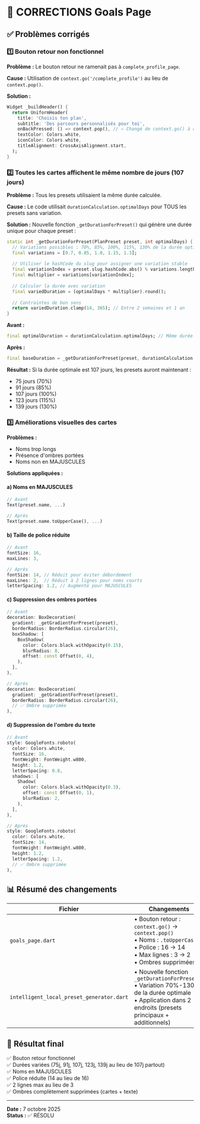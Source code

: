 # 🎯 CORRECTIONS Goals Page

## ✅ Problèmes corrigés

### 1️⃣ Bouton retour non fonctionnel
**Problème :** Le bouton retour ne ramenait pas à `complete_profile_page`.

**Cause :** Utilisation de `context.go('/complete_profile')` au lieu de `context.pop()`.

**Solution :**
```dart
Widget _buildHeader() {
  return UniformHeader(
    title: 'Choisis ton plan',
    subtitle: 'Des parcours personnalisés pour toi',
    onBackPressed: () => context.pop(), // ← Changé de context.go() à context.pop()
    textColor: Colors.white,
    iconColor: Colors.white,
    titleAlignment: CrossAxisAlignment.start,
  );
}
```

### 2️⃣ Toutes les cartes affichent le même nombre de jours (107 jours)
**Problème :** Tous les presets utilisaient la même durée calculée.

**Cause :** Le code utilisait `durationCalculation.optimalDays` pour TOUS les presets sans variation.

**Solution :** Nouvelle fonction `_getDurationForPreset()` qui génère une durée unique pour chaque preset :

```dart
static int _getDurationForPreset(PlanPreset preset, int optimalDays) {
  // Variations possibles : 70%, 85%, 100%, 115%, 130% de la durée optimale
  final variations = [0.7, 0.85, 1.0, 1.15, 1.3];
  
  // Utiliser le hashCode du slug pour assigner une variation stable
  final variationIndex = preset.slug.hashCode.abs() % variations.length;
  final multiplier = variations[variationIndex];
  
  // Calculer la durée avec variation
  final variedDuration = (optimalDays * multiplier).round();
  
  // Contraintes de bon sens
  return variedDuration.clamp(14, 365); // Entre 2 semaines et 1 an
}
```

**Avant :**
```dart
final optimalDuration = durationCalculation.optimalDays; // Même durée pour tous
```

**Après :**
```dart
final baseDuration = _getDurationForPreset(preset, durationCalculation.optimalDays); // Durée unique par preset
```

**Résultat :** Si la durée optimale est 107 jours, les presets auront maintenant :
- 75 jours (70%)
- 91 jours (85%)
- 107 jours (100%)
- 123 jours (115%)
- 139 jours (130%)

### 3️⃣ Améliorations visuelles des cartes
**Problèmes :**
- Noms trop longs
- Présence d'ombres portées
- Noms non en MAJUSCULES

**Solutions appliquées :**

#### a) Noms en MAJUSCULES
```dart
// Avant
Text(preset.name, ...)

// Après
Text(preset.name.toUpperCase(), ...)
```

#### b) Taille de police réduite
```dart
// Avant
fontSize: 16,
maxLines: 3,

// Après
fontSize: 14, // Réduit pour éviter débordement
maxLines: 2,  // Réduit à 2 lignes pour noms courts
letterSpacing: 1.2, // Augmenté pour MAJUSCULES
```

#### c) Suppression des ombres portées
```dart
// Avant
decoration: BoxDecoration(
  gradient: _getGradientForPreset(preset),
  borderRadius: BorderRadius.circular(26),
  boxShadow: [
    BoxShadow(
      color: Colors.black.withOpacity(0.15),
      blurRadius: 8,
      offset: const Offset(0, 4),
    ),
  ],
),

// Après
decoration: BoxDecoration(
  gradient: _getGradientForPreset(preset),
  borderRadius: BorderRadius.circular(26),
  // ✅ Ombre supprimée
),
```

#### d) Suppression de l'ombre du texte
```dart
// Avant
style: GoogleFonts.roboto(
  color: Colors.white,
  fontSize: 16,
  fontWeight: FontWeight.w800,
  height: 1.2,
  letterSpacing: 0.8,
  shadows: [
    Shadow(
      color: Colors.black.withOpacity(0.3),
      offset: const Offset(0, 1),
      blurRadius: 2,
    ),
  ],
),

// Après
style: GoogleFonts.roboto(
  color: Colors.white,
  fontSize: 14,
  fontWeight: FontWeight.w800,
  height: 1.2,
  letterSpacing: 1.2,
  // ✅ Ombre supprimée
),
```

## 📊 Résumé des changements

| Fichier | Changements |
|---------|-------------|
| `goals_page.dart` | • Bouton retour : `context.go()` → `context.pop()`<br>• Noms : `.toUpperCase()`<br>• Police : 16 → 14<br>• Max lignes : 3 → 2<br>• Ombres supprimées |
| `intelligent_local_preset_generator.dart` | • Nouvelle fonction `_getDurationForPreset()`<br>• Variation 70%-130% de la durée optimale<br>• Application dans 2 endroits (presets principaux + additionnels) |

## 🎊 Résultat final

✅ Bouton retour fonctionnel  
✅ Durées variées (75j, 91j, 107j, 123j, 139j au lieu de 107j partout)  
✅ Noms en MAJUSCULES  
✅ Police réduite (14 au lieu de 16)  
✅ 2 lignes max au lieu de 3  
✅ Ombres complètement supprimées (cartes + texte)  

---

**Date :** 7 octobre 2025  
**Status :** ✅ RÉSOLU
